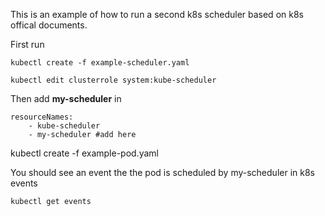 This is an example of how to run a second k8s scheduler based on k8s offical documents.

First run
```
kubectl create -f example-scheduler.yaml

kubectl edit clusterrole system:kube-scheduler
```

Then add **my-scheduler** in
```
resourceNames:
    - kube-scheduler
    - my-scheduler #add here
```

kubectl create -f example-pod.yaml

You should see an event the the pod is scheduled by my-scheduler in k8s events
```
kubectl get events
```